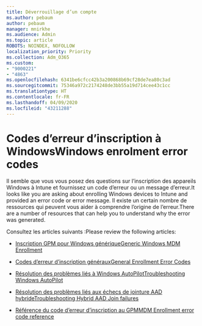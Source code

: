 ```yaml
---
title: Déverrouillage d’un compte
ms.author: pebaum
author: pebaum
manager: mnirkhe
ms.audience: Admin
ms.topic: article
ROBOTS: NOINDEX, NOFOLLOW
localization_priority: Priority
ms.collection: Adm_O365
ms.custom:
- "9000221"
- "4863"
ms.openlocfilehash: 6341be6cfcc42b3a200868b69cf28de7ea80c3ad
ms.sourcegitcommit: 75346a972c2174248de3bb55a19d714cee43c1cc
ms.translationtype: HT
ms.contentlocale: fr-FR
ms.lasthandoff: 04/09/2020
ms.locfileid: "43211288"
---
```

# <a name="windows-enrolment-error-codes"></a><span data-ttu-id="35781-102">Codes d’erreur d’inscription à Windows</span><span class="sxs-lookup"><span data-stu-id="35781-102">Windows enrolment error codes</span></span>

<span data-ttu-id="35781-103">Il semble que vous vous posez des questions sur l’inscription des appareils Windows à Intune et fournissez un code d’erreur ou un message d’erreur.</span><span class="sxs-lookup"><span data-stu-id="35781-103">It looks like you are asking about enrolling Windows devices to Intune and provided an error code or error message.</span></span> <span data-ttu-id="35781-104">Il existe un certain nombre de ressources qui peuvent vous aider à comprendre l’origine de l’erreur.</span><span class="sxs-lookup"><span data-stu-id="35781-104">There are a number of resources that can help you to understand why the error was generated.</span></span>
 
<span data-ttu-id="35781-105">Consultez les articles suivants :</span><span class="sxs-lookup"><span data-stu-id="35781-105">Please review the following articles:</span></span>

- [<span data-ttu-id="35781-106">Inscription GPM pour Windows générique</span><span class="sxs-lookup"><span data-stu-id="35781-106">Generic Windows MDM Enrollment</span></span>](https://docs.microsoft.com/mem/intune/enrollment/troubleshoot-windows-enrollment-errors)

- [<span data-ttu-id="35781-107">Codes d’erreur d’inscription généraux</span><span class="sxs-lookup"><span data-stu-id="35781-107">General Enrollment Error Codes</span></span>](https://docs.microsoft.com/mem/intune/enrollment/troubleshoot-device-enrollment-in-intune#general-enrollment-error-codes)

- [<span data-ttu-id="35781-108">Résolution des problèmes liés à Windows AutoPilot</span><span class="sxs-lookup"><span data-stu-id="35781-108">Troubleshooting Windows AutoPilot</span></span>](https://docs.microsoft.com/windows/deployment/windows-autopilot/troubleshooting)

- [<span data-ttu-id="35781-109">Résolution des problèmes liés aux échecs de jointure AAD hybride</span><span class="sxs-lookup"><span data-stu-id="35781-109">Troubleshooting Hybrid AAD Join failures</span></span>](https://docs.microsoft.com/azure/active-directory/devices/troubleshoot-hybrid-join-windows-current)

- [<span data-ttu-id="35781-110">Référence du code d’erreur d’inscription au GPM</span><span class="sxs-lookup"><span data-stu-id="35781-110">MDM Enrollment error code reference</span></span>](https://docs.microsoft.com/windows/win32/mdmreg/mdm-registration-constants)

